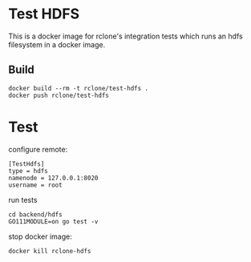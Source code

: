 # Test HDFS

This is a docker image for rclone's integration tests which runs an
hdfs filesystem in a docker image.

## Build

```
docker build --rm -t rclone/test-hdfs .
docker push rclone/test-hdfs
```

# Test

configure remote:
```
[TestHdfs]
type = hdfs
namenode = 127.0.0.1:8020
username = root
```

run tests
```
cd backend/hdfs
GO111MODULE=on go test -v
```

stop docker image:
```
docker kill rclone-hdfs
```
